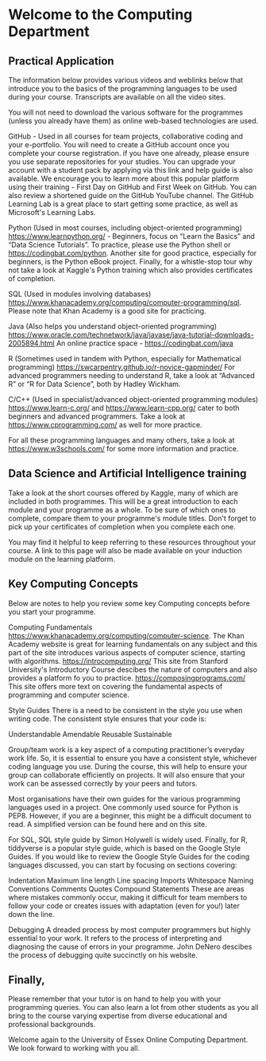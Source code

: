 # Welcome to the Computing Department
## Practical Application
The information below provides various videos and weblinks below that introduce you to the basics of the programming languages to be used during your course. Transcripts are available on all the video sites.

You will not need to download the various software for the programmes (unless you already have them) as online web-based technologies are used.

GitHub - Used in all courses for team projects, collaborative coding and your e-portfolio.
You will need to create a GitHub account once you complete your course registration. if you have one already, please ensure you use separate repositories for your studies. You can upgrade your account with a student pack by applying via this link and help guide is also available.
We encourage you to learn more about this popular platform using their training - First Day on GitHub and First Week on GitHub. You can also review a shortened guide on the GitHub YouTube channel. The GitHub Learning Lab is a great place to start getting some practice, as well as Microsoft's Learning Labs.

Python (Used in most courses, including object-oriented programming)
https://www.learnpython.org/ - Beginners, focus on “Learn the Basics” and “Data Science Tutorials”.
To practice, please use the Python shell or https://codingbat.com/python.
Another site for good practice, especially for beginners, is the Python eBook project.
Finally, for a whistle-stop tour why not take a look at Kaggle's Python training which also provides certificates of completion.

SQL (Used in modules involving databases)
https://www.khanacademy.org/computing/computer-programming/sql. Please note that Khan Academy is a good site for practicing.

Java (Also helps you understand object-oriented programming)
https://www.oracle.com/technetwork/java/javase/java-tutorial-downloads-2005894.html
An online practice space - https://codingbat.com/java

R (Sometimes used in tandem with Python, especially for Mathematical programming)
https://swcarpentry.github.io/r-novice-gapminder/
For advanced programmers needing to understand R, take a look at “Advanced R” or “R for Data Science”, both by Hadley Wickham.

C/C++ (Used in specialist/advanced object-oriented programming modules)
https://www.learn-c.org/ and https://www.learn-cpp.org/ cater to both beginners and advanced programmers. Take a look at https://www.cprogramming.com/ as well for more practice.


For all these programming languages and many others, take a look at https://www.w3schools.com/ for some more information and practice.

## Data Science and Artificial Intelligence training
Take a look at the short courses offered by Kaggle, many of which are included in both programmes. This will be a great introduction to each module and your programme as a whole. To be sure of which ones to complete, compare them to your programme's module titles. Don't forget to pick up your certificates of completion when you complete each one.

You may find it helpful to keep referring to these resources throughout your course. A link to this page will also be made available on your induction module on the learning platform.

## Key Computing Concepts
Below are notes to help you review some key Computing concepts before you start your programme.

Computing Fundamentals
https://www.khanacademy.org/computing/computer-science. The Khan Academy website is great for learning fundamentals on any subject and this part of the site introduces various aspects of computer science, starting with algorithms.
https://introcomputing.org/ This site from Stanford University's Introductory Course descibes the nature of computers and also provides a platform fo you to practice.
https://composingprograms.com/ This site offers more text on covering the fundamental aspects of programming and computer science.

Style Guides
There is a need to be consistent in the style you use when writing code. The consistent style ensures that your code is:

Understandable
Amendable
Reusable
Sustainable

Group/team work is a key aspect of a computing practitioner’s everyday work life. So, it is essential to ensure you have a consistent style, whichever coding language you use. During the course, this will help to ensure your group can collaborate efficiently on projects. It will also ensure that your work can be assessed correctly by your peers and tutors.

Most organisations have their own guides for the various programming languages used in a project. One commonly used source for Python is PEP8. However, if you are a beginner, this might be a difficult document to read. A simplified version can be found here and on this site.

For SQL, SQL style guide by Simon Holywell is widely used. Finally, for R, tiddyverse is a popular style guide, which is based on the Google Style Guides. If you would like to review the Google Style Guides for the coding languages discussed, you can start by focusing on sections covering:

Indentation
Maximum line length
Line spacing
Imports
Whitespace
Naming Conventions
Comments
Quotes
Compound Statements
These are areas where mistakes commonly occur, making it difficult for team members to follow your code or creates issues with adaptation (even for you!) later down the line.

Debugging
A dreaded process by most computer programmers but highly essential to your work. It refers to the process of interpreting and diagnosing the cause of errors in your programme. John DeNero descibes the process of debugging quite succinctly on his website.

## Finally,
Please remember that your tutor is on hand to help you with your programming queries. You can also learn a lot from other students as you all bring to the course varying expertise from diverse educational and professional backgrounds.

Welcome again to the University of Essex Online Computing Department. We look forward to working with you all.
